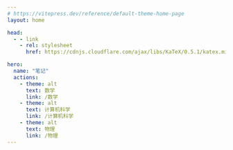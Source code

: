 ```yaml
---
# https://vitepress.dev/reference/default-theme-home-page
layout: home

head:
  - - link
    - rel: stylesheet
      href: https://cdnjs.cloudflare.com/ajax/libs/KaTeX/0.5.1/katex.min.css

hero:
  name: "笔记"
  actions:
    - theme: alt
      text: 数学
      link: /数学
    - theme: alt
      text: 计算机科学
      link: /计算机科学
    - theme: alt
      text: 物理
      link: /物理
---
```

